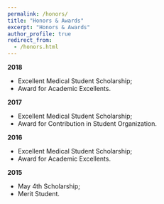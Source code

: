 ```yaml
---
permalink: /honors/
title: "Honors & Awards"
excerpt: "Honors & Awards"
author_profile: true
redirect_from: 
  - /honors.html
---
```


**2018**

- Excellent Medical Student Scholarship;
- Award for Academic Excellents.

**2017**

- Excellent Medical Student Scholarship;
- Award for Contribution in Student Organization.

**2016**

- Excellent Medical Student Scholarship;
- Award for Academic Excellents.

**2015**

- May 4th Scholarship;
- Merit Student.
